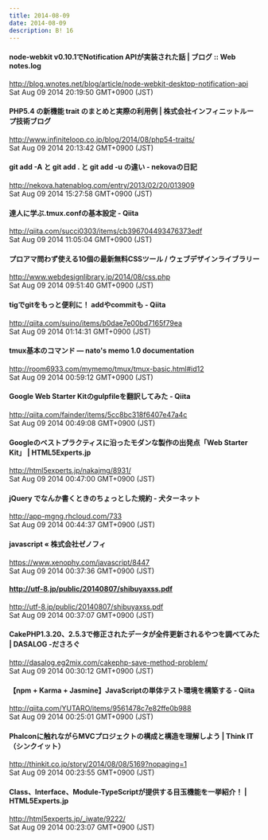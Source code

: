 ```yaml
---
title: 2014-08-09
date: 2014-08-09
description: B! 16
---
```


#### node-webkit v0.10.1でNotification APIが実装された話 | ブログ :: Web notes.log
http://blog.wnotes.net/blog/article/node-webkit-desktop-notification-api<br>
Sat Aug 09 2014 20:19:50 GMT+0900 (JST)<br>


#### PHP5.4 の新機能 trait のまとめと実際の利用例 | 株式会社インフィニットループ技術ブログ
http://www.infiniteloop.co.jp/blog/2014/08/php54-traits/<br>
Sat Aug 09 2014 20:13:42 GMT+0900 (JST)<br>


#### git add -A と git add . と git add -u の違い - nekovaの日記
http://nekova.hatenablog.com/entry/2013/02/20/013909<br>
Sat Aug 09 2014 15:27:58 GMT+0900 (JST)<br>


#### 達人に学ぶ.tmux.confの基本設定 - Qiita
http://qiita.com/succi0303/items/cb396704493476373edf<br>
Sat Aug 09 2014 11:05:04 GMT+0900 (JST)<br>


#### プロアマ問わず使える10個の最新無料CSSツール / ウェブデザインライブラリー
http://www.webdesignlibrary.jp/2014/08/css.php<br>
Sat Aug 09 2014 09:51:40 GMT+0900 (JST)<br>


#### tigでgitをもっと便利に！ addやcommitも - Qiita
http://qiita.com/suino/items/b0dae7e00bd7165f79ea<br>
Sat Aug 09 2014 01:14:31 GMT+0900 (JST)<br>


#### tmux基本のコマンド — nato's memo 1.0 documentation
http://room6933.com/mymemo/tmux/tmux-basic.html#id12<br>
Sat Aug 09 2014 00:59:12 GMT+0900 (JST)<br>


#### Google Web Starter Kitのgulpfileを翻訳してみた - Qiita
http://qiita.com/fainder/items/5cc8bc318f6407e47a4c<br>
Sat Aug 09 2014 00:49:08 GMT+0900 (JST)<br>


#### Googleのベストプラクティスに沿ったモダンな製作の出発点「Web Starter Kit」 | HTML5Experts.jp
http://html5experts.jp/nakajmg/8931/<br>
Sat Aug 09 2014 00:47:00 GMT+0900 (JST)<br>


#### jQuery でなんか書くときのちょっとした規約 - 犬ターネット
http://app-mgng.rhcloud.com/733<br>
Sat Aug 09 2014 00:44:37 GMT+0900 (JST)<br>


#### javascript « 株式会社ゼノフィ
https://www.xenophy.com/javascript/8447<br>
Sat Aug 09 2014 00:37:36 GMT+0900 (JST)<br>


#### http://utf-8.jp/public/20140807/shibuyaxss.pdf
http://utf-8.jp/public/20140807/shibuyaxss.pdf<br>
Sat Aug 09 2014 00:37:07 GMT+0900 (JST)<br>


#### CakePHP1.3.20、2.5.3で修正されたデータが全件更新されるやつを調べてみた | DASALOG -ださろぐ
http://dasalog.eg2mix.com/cakephp-save-method-problem/<br>
Sat Aug 09 2014 00:30:12 GMT+0900 (JST)<br>


#### 【npm + Karma + Jasmine】JavaScriptの単体テスト環境を構築する - Qiita
http://qiita.com/YUTARO/items/9561478c7e82ffe0b988<br>
Sat Aug 09 2014 00:25:01 GMT+0900 (JST)<br>


#### Phalconに触れながらMVCプロジェクトの構成と構造を理解しよう | Think IT（シンクイット）
http://thinkit.co.jp/story/2014/08/08/5169?nopaging=1<br>
Sat Aug 09 2014 00:23:55 GMT+0900 (JST)<br>


#### Class、Interface、Module-TypeScriptが提供する目玉機能を一挙紹介！ | HTML5Experts.jp
http://html5experts.jp/_iwate/9222/<br>
Sat Aug 09 2014 00:23:07 GMT+0900 (JST)<br>


